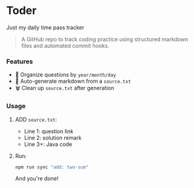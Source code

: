 # Toder
Just my daily time pass tracker

> A GitHub repo to track coding practice using structured markdown files and automated commit hooks.

### Features

- 📌 Organize questions by `year/month/day`
- 🧹 Auto-generate markdown from a `source.txt`
- 🗑️ Clean up `source.txt` after generation

### Usage

1. ADD `source.txt`:
   - Line 1: question link
   - Line 2: solution remark
   - Line 3+: Java code

2. Run:
   ```bash
   npm run sync "add: two-sum"
   ```
   And you're done!
